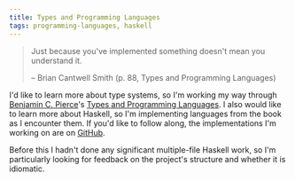 ```yaml
---
title: Types and Programming Languages
tags: programming-languages, haskell
---
```


> Just because you've implemented something doesn't mean you understand it.
>
> – Brian Cantwell Smith (p. 88, Types and Programming Languages)

I'd like to learn more about type systems, so I'm working my way through [Benjamin C. Pierce](http://www.cis.upenn.edu/~bcpierce/)'s [Types and Programming Languages](http://www.cis.upenn.edu/~bcpierce/tapl/). I also would like to learn more about Haskell, so I'm implementing languages from the book as I encounter them. If you'd like to follow along, the implementations I'm working on are on [GitHub](https://github.com/zeckalpha/TaPL).

Before this I hadn't done any significant multiple-file Haskell work, so I'm particularly looking for feedback on the project's structure and whether it is idiomatic.
